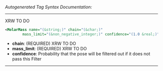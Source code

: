 _Autogenerated Tag Syntax Documentation:_

---
XRW TO DO

```xml
<MolarMass name="(&string;)" chain="(&char;)"
        mass_limit="(&non_negative_integer;)" confidence="(1.0 &real;)" />
```

-   **chain**: (REQUIRED) XRW TO DO
-   **mass_limit**: (REQUIRED) XRW TO DO
-   **confidence**: Probability that the pose will be filtered out if it does not pass this Filter

---
